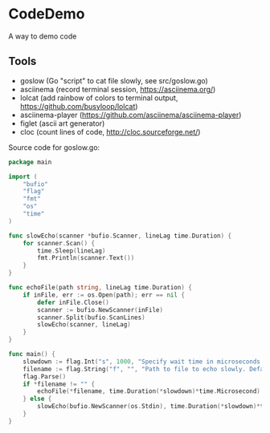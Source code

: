 # CodeDemo
A way to demo code

## Tools

* goslow (Go "script" to cat file slowly, see src/goslow.go)
* asciinema (record terminal session, https://asciinema.org/)
* lolcat (add rainbow of colors to terminal output, https://github.com/busyloop/lolcat)
* asciinema-player (https://github.com/asciinema/asciinema-player)
* figlet (ascii art generator)
* cloc (count lines of code, http://cloc.sourceforge.net/)



Source code for goslow.go:

```Go
package main

import (
	"bufio"
	"flag"
	"fmt"
	"os"
	"time"
)

func slowEcho(scanner *bufio.Scanner, lineLag time.Duration) {
	for scanner.Scan() {
		time.Sleep(lineLag)
		fmt.Println(scanner.Text())
	}
}

func echoFile(path string, lineLag time.Duration) {
	if inFile, err := os.Open(path); err == nil {
		defer inFile.Close()
		scanner := bufio.NewScanner(inFile)
		scanner.Split(bufio.ScanLines)
		slowEcho(scanner, lineLag)
	}
}

func main() {
	slowdown := flag.Int("s", 1000, "Specify wait time in microseconds between each line. Defaults to 1000.")
	filename := flag.String("f", "", "Path to file to echo slowly. Defaults to <stdin>")
	flag.Parse()
	if *filename != "" {
		echoFile(*filename, time.Duration(*slowdown)*time.Microsecond)
	} else {
		slowEcho(bufio.NewScanner(os.Stdin), time.Duration(*slowdown)*time.Microsecond)
	}
}
```

